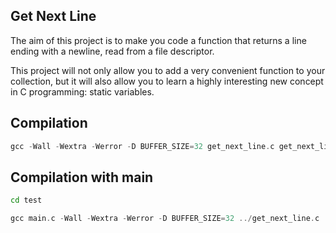 ## Get Next Line

The aim of this project is to make you code a function that returns a line
ending with a newline, read from a file descriptor.

This project will not only allow you to add a very convenient function to your collection,
but it will also allow you to learn a highly interesting new concept in C programming:
static variables.


## Compilation
```c
gcc -Wall -Wextra -Werror -D BUFFER_SIZE=32 get_next_line.c get_next_line_utils.c
```

## Compilation with main

```bash
cd test
```

```c
gcc main.c -Wall -Wextra -Werror -D BUFFER_SIZE=32 ../get_next_line.c ../get_next_line_utils.c
```
